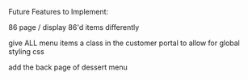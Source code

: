 Future Features to Implement:

86 page / display 86'd items differently

give ALL menu items a class in the customer portal to allow for global styling css

add the back page of dessert menu